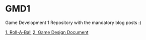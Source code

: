 # GMD1
Game Development 1 Repository with the mandatory blog posts :)

[1. Roll-A-Ball](https://github.com/laurarebelo/GMD1/tree/main/1-roll-a-ball)
[2. Game Design Document](https://github.com/laurarebelo/GMD1/blob/main/2-gdd)

